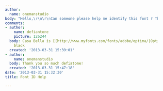 ```yaml
---
author:
  name: onemanstudio
body: "Hello,\r\n\r\nCan someone please help me identify this font ? Thank You.\r\n\r\n-\r\nR\r\n\r\n[img:sites/default/files/old-images/logo_6542.png]"
comments:
- author:
    name: defiantone
    picture: 126244
  body: Casa Bella is [[http://www.myfonts.com/fonts/adobe/optima/|Optima]] bold or
    black
  created: '2013-03-31 15:39:01'
- author:
    name: onemanstudio
  body: Thank you so much defiatone!
  created: '2013-03-31 15:47:18'
date: '2013-03-31 15:32:30'
title: Font ID Help

---
```


